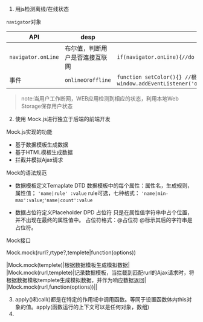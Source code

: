 1. 用js检测离线/在线状态

`navigator`对象

|API|desp|using|
|---|----|----|
|`navigator.onLine`|布尔值，判断用户是否连接互联网|`if(navigator.onLine){//do something}`|
|事件|`online`or`offline`|`function setColor(){} //根据网络状态更新颜色window.addEventListener('offline',setColor);window.addEventListener('online',setColor);`|

>note:当用户工作断网，WEB应用检测到相应的状态，利用本地Web Storage保存用户状态


2. 使用 Mock.js进行独立于后端的前端开发

Mock.js实现的功能

 - 基于数据模板生成数据
 - 基于HTML模板生成数据
 - 拦截并模拟Ajax请求


Mock的语法规范

 - 数据模板定义Temaplate DTD
数据模板中的每个属性：属性名，生成规则，属性值；
`'name|rule' :value`
rule可选，七种格式：
`'name|min-max':value`;`'name|count':value`
 
 - 数据占位符定义Placeholder DPD 
 占位符 只是在属性值字符串中占个位置，并不出现在最终的属性值中。
 占位符格式：@占位符 @标示其后的字符串是占位符。

 Mock接口

 Mock.mock(rurl?,rtype?,templete|function(options))

 |Mock.mock(templete)|根据数据模板生成模拟数据|
 |Mock.mock(rurl,templete)|记录数据模板，当拦截到匹配rurl的Ajax请求时，将根据数据模板templete生成模拟数据，并作为响应数据返回|
 |Mock.mock(rurl,function(options))||

3. apply()和call()都是在特定的作用域中调用函数。等同于设置函数体内this对象的值。apply(函数运行的上下文可以是任何对象，数组)
4. 